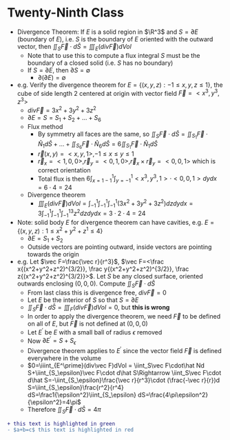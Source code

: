 # Twenty-Ninth Class
* Divergence Theorem: If $E$ is a solid region in $\R^3$ and $S=\partial E$ (boundary of $E$), i.e. $S$ is the boundary of $E$ oriented with the outward vector, then $\iint_S\vec F\cdot d\hat S=\iiint_E(div\vec F)dVol$
  * Note that to use this to compute a flux integral  $S$ must be the boundary of a closed solid (i.e. $S$ has no boundary)
  * If $S=\partial E$, then $\partial S=\emptyset$
    * $\partial(\partial E)=\emptyset$
* e.g. Verify the divergence theorem for $E=\{(x, y, z): -1\leq x, y, z\leq 1\}$, the cube of side length $2$ centered at origin with vector field $\vec F=<x^3, y^3, z^3>$
  * $div\vec F=3x^2+3y^2+3z^2$
  * $\partial E=S=S_1+S_2+\ldots+S_6$
  * Flux method
    * By symmetry all faces are the same, so $\iint_S\vec F\cdot d\hat S=\iint_{S_1}\vec F\cdot\hat N_1d\hat S+\ldots+\iint_{S_6}\vec F\cdot\hat N_6d\hat S=6\iint_{S_1}\vec F\cdot\hat N_1 d\hat S$
    * $\vec r(x, y)=<x, y, 1>, -1\leq x\leq y\leq 1$
    * $\vec r_x=<1, 0, 0>, \vec r_y=<0, 1, 0>, \vec r_x\times\vec r_y=<0, 0, 1>$ which is correct orientation
    * Total flux is then $6\int_{x=1-1}^1\int_{y=-1}^1<x^3, y^3, 1>\cdot <0, 0, 1>dy dx=6\cdot 4=24$
  * Divergence theorem
    * $\iiint_E(div \vec F)dVol = \int_{-1}^1\int_{-1}^1\int_{-1}^1(3x^2+3y^2+3z^2)dz dy dx=3\int_{-1}^1\int_{-1}^1\int_{-1}^13z^2 dz dy dx=3\cdot 2\cdot 4=24$
* Note: solid body $E$ for divergence theorem can have cavities, e.g. $E=\{(x, y, z): 1\leq x^2+y^2+z^1\leq 4\}$
  * $\partial E=S_1+S_2$
  * Outside vectors are pointing outward, inside vectors are pointing towards the origin
* e.g. Let $\vec F=\frac{\vec r}{r^3}$, $\vec F=<\frac x{(x^2+y^2+z^2)^{3/2}}, \frac y{(x^2+y^2+z^2)^{3/2}}, \frac z{(x^2+y^2+z^2)^{3/2}}>$. Let $S$ be any closed surface, oriented outwards enclosing $(0, 0, 0)$. Compute $\iint_S\vec F\cdot d\hat S$
  * From last class this is divergence free, $div\vec F=0$
  * Let $E$ be the interior of $S$ so that $S=\partial E$
  * $\iint_S\vec F\cdot d\hat S=\iiint_F(div \vec F)dVol=0$, but **this is wrong**
  * In order to apply the divergence theorem, we need $\vec F$ to be defined on all of $E$, but $\vec F$ is not defined at $(0, 0, 0)$
  * Let $E^\prime$ be $E$ with a small ball of radius $\epsilon$ removed
  * Now $\partial E^\prime=S+S_\epsilon$
  * Divergence theorem applies to $E^\prime$ since the vector field $\vec F$ is defined everywhere in the volume
  * $0=\iiint_{E^\prime}(div\vec F)dVol = \iint_S\vec F\cdot\hat Nd S+\iint_{S_\epsilon}\vec F\cdot d\hat S\Rightarrow \iint_S\vec F\cdot d\hat S=-\iint_{S_\epsilon}\frac{\vec r}{r^3}\cdot (\frac{-\vec r}{r})d S=\iint_{S_\epsilon}\frac{r^2}{r^4} dS=\frac1{\epsilon^2}\iint_{S_\epsilon} dS=\frac{4\pi\epsilon^2}{\epsilon^2}=4\pi$
  * Therefore $\iint_S\vec F\cdot d\hat S=4\pi$

```diff
+ this text is highlighted in green
- $a+b=c$ this text is highlighted in red
```